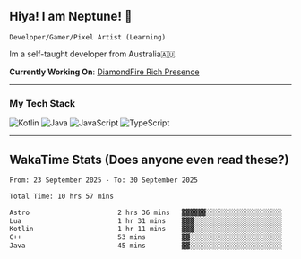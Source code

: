 ## Hiya! I am Neptune! 👋

`Developer/Gamer/Pixel Artist (Learning)`

Im a self-taught developer from Australia🇦🇺.

**Currently Working On**: [DiamondFire Rich Presence](https://github.com/neptunethefox/DiamondFireRPC)

---

### My Tech Stack
<img src="https://img.shields.io/badge/kotlin-%230095d5.svg?logo=kotlin&logoColor=white&style=for-the-badge" alt="Kotlin" /> <img src="https://img.shields.io/badge/java-%23ed8b00.svg?logo=openjdk&logoColor=white&style=for-the-badge" alt="Java" /> <img src="https://img.shields.io/badge/javascript-%23323330.svg?logo=javascript&logoColor=%23F7DF1E&style=for-the-badge" alt="JavaScript" /> <img src="https://img.shields.io/badge/typescript-%23007acc.svg?logo=typescript&logoColor=white&style=for-the-badge" alt="TypeScript" />

---
## WakaTime Stats (Does anyone even read these?)

<!--START_SECTION:waka-->

```txt
From: 23 September 2025 - To: 30 September 2025

Total Time: 10 hrs 57 mins

Astro                      2 hrs 36 mins   ▓▓▓▓▓▓░░░░░░░░░░░░░░░░░░░   23.79 %
Lua                        1 hr 31 mins    ▓▓▓░░░░░░░░░░░░░░░░░░░░░░   13.88 %
Kotlin                     1 hr 11 mins    ▓▓▓░░░░░░░░░░░░░░░░░░░░░░   10.85 %
C++                        53 mins         ▓▓░░░░░░░░░░░░░░░░░░░░░░░   08.10 %
Java                       45 mins         ▓▓░░░░░░░░░░░░░░░░░░░░░░░   07.00 %
```

<!--END_SECTION:waka-->
